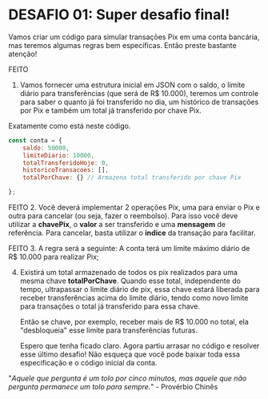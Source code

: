 # DESAFIO 01: Super desafio final!

Vamos criar um código para simular transações Pix
em uma conta bancária, mas teremos algumas
regras bem específicas. Então preste bastante
atenção!

FEITO
1. Vamos fornecer uma estrutura inicial em JSON
com o saldo, o limite diário para transferências (que
será de R$ 10.000), teremos um controle para saber
o quanto já foi transferido no dia, um histórico de
transações por Pix e também um total já transferido
por chave Pix.

Exatamente como está neste código.
``` javascript
const conta = {
    saldo: 50000,
    limiteDiario: 10000,
    totalTransferidoHoje: 0,
    historicoTransacoes: [],
    totalPorChave: {} // Armazena total transferido por chave Pix

};
```

FEITO
2. Você deverá implementar 2 operações Pix, uma
para enviar o Pix e outra para cancelar (ou seja, fazer
o reembolso). Para isso você deve utilizar a
**chavePix**, o **valor** a ser transferido e uma
**mensagem** de referência. Para cancelar, basta utilizar
o **indice** da transação para facilitar.

FEITO
3. A regra será a seguinte: A conta terá um limite
máximo diário de R$ 10.000 para realizar Pix;


4. Existirá um total armazenado de todos os pix
realizados para uma mesma chave **totalPorChave**.
Quando esse total, independente do tempo,
ultrapassar o limite diário de pix, essa chave estará
liberada para receber transferências acima do limite
diário, tendo como novo limite para transações o
total já transferido para essa chave.

    Então se chave, por exemplo, receber mais de R$
10.000 no total, ela "desbloqueia" esse limite para
transferências futuras.

    Espero que tenha ficado claro. Agora partiu arrasar
no código e resolver esse último desafio! Não
esqueça que você pode baixar toda essa
especificação e o código inicial da conta.

"*Aquele que pergunta é um tolo por cinco minutos, mas aquele que não pergunta permanece um tolo para sempre.*" - Provérbio Chinês